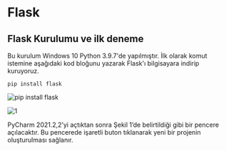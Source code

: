 # Flask
## Flask Kurulumu ve ilk deneme

Bu kurulum Windows 10 Python 3.9.7'de yapılmıştır. İlk olarak komut istemine aşağıdaki kod bloğunu yazarak Flask'ı bilgisayara indirip kuruyoruz.

``` 
pip install flask 
```
![pip install flask](https://user-images.githubusercontent.com/59111328/135081212-8ce58489-57d0-4448-9eb3-fed4a7fc2e3b.PNG)


![1](https://user-images.githubusercontent.com/59111328/135084516-77d7a169-7118-436f-86ed-b591ac29d862.PNG)


PyCharm 2021.2,2’yi açtıktan sonra Şekil 1’de belirtildiği gibi bir pencere açılacaktır. Bu pencerede işaretli buton tıklanarak yeni bir projenin oluşturulması sağlanır.



